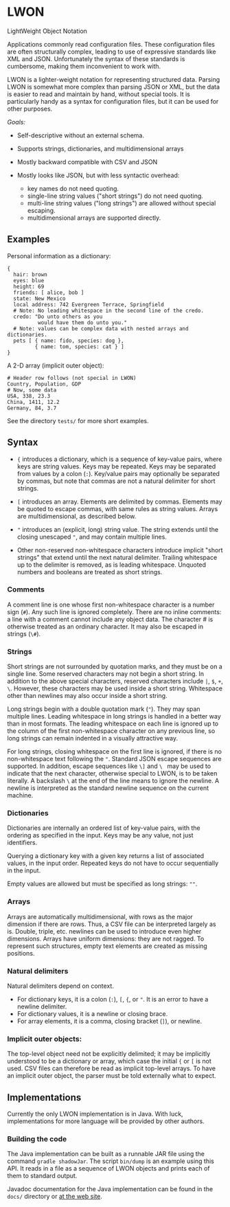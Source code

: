 # LWON

LightWeight Object Notation

Applications commonly read configuration files. These configuration files are
often structurally complex, leading to use of expressive standards like XML and
JSON.  Unfortunately the syntax of these standards is cumbersome, making them
inconvenient to work with.

LWON is a lighter-weight notation for representing structured data.  Parsing
LWON is somewhat more complex than parsing JSON or XML, but the data is easier
to read and maintain by hand, without special tools. It is particularly handy
as a syntax for configuration files, but it can be used for other purposes.

*Goals:*

- Self-descriptive without an external schema.

- Supports strings, dictionaries, and multidimensional arrays

- Mostly backward compatible with CSV and JSON

- Mostly looks like JSON, but with less syntactic overhead:

    - key names do not need quoting.
    - single-line string values ("short strings") do not need quoting.
    - multi-line string values ("long strings") are allowed without special escaping.
    - multidimensional arrays are supported directly.

## Examples

Personal information as a dictionary:
```
{
  hair: brown
  eyes: blue
  height: 69
  friends: [ alice, bob ]
  state: New Mexico
  local address: 742 Evergreen Terrace, Springfield
  # Note: No leading whitespace in the second line of the credo.
  credo: "Do unto others as you
          would have them do unto you."
  # Note: values can be complex data with nested arrays and dictionaries.
  pets [ { name: fido, species: dog },
         { name: tom, species: cat } ]
}
```

A 2-D array (implicit outer object):
```
# Header row follows (not special in LWON)
Country, Population, GDP
# Now, some data
USA, 338, 23.3
China, 1411, 12.2
Germany, 84, 3.7
```

See the directory `tests/` for more short examples.

## Syntax

* `{` introduces a dictionary, which is a sequence of key-value pairs,
  where keys are string values. Keys may be repeated. Keys may be
  separated from values by a colon (`:`). Key/value pairs may optionally
  be separated by commas, but note that commas are not a natural
  delimiter for short strings.

* `[` introduces an array. Elements are delimited by commas. Elements
  may be quoted to escape commas, with same rules as string values. Arrays
  are multidimensional, as described below.

* `"` introduces an (explicit, long) string value. The string extends
  until the closing unescaped `"`, and may contain multiple lines.

* Other non-reserved non-whitespace characters introduce implicit "short
  strings" that extend until the next natural delimiter. Trailing whitespace up
  to the delimiter is removed, as is leading whitespace.  Unquoted numbers and
  booleans are treated as short strings.

### Comments

A comment line is one whose first non-whitespace character is a number sign
(`#`). Any such line is ignored completely. There are no inline comments: a
line with a comment cannot include any object data. The character # is
otherwise treated as an ordinary character. It may also be escaped in strings
(`\#`).

### Strings

Short strings are not surrounded by quotation marks, and they must be on a
single line.  Some reserved characters may not begin a short string. In
addition to the above special characters, reserved characters include `|`, `$`,
`+`, `\`. However, these characters may be used inside a short string.
Whitespace other than newlines may also occur inside a short string.

Long strings begin with a double quotation mark (`"`). They may span multiple
lines. Leading whitespace in long strings is handled in a better way than in
most formats.  The leading whitespace on each line is ignored up to the column
of the first non-whitespace character on any previous line, so long strings can
remain indented in a visually attractive way.

For long strings, closing whitespace on the first line is ignored, if there is no
non-whitespace text following the `"`. Standard JSON escape sequences
are supported. In addition, escape sequences like `\]` and `\ ` may
be used to indicate that the next character, otherwise special to
LWON, is to be taken literally.  A backslash `\` at the end of the
line means to ignore the newline.  A newline is interpreted as the
standard newline sequence on the current machine.

### Dictionaries

Dictionaries are internally an ordered list of key-value pairs, with the
ordering as specified in the input. Keys may be any value, not just identifiers.

Querying a dictionary key with a given key returns a list of associated values,
in the input order. Repeated keys do not have to occur sequentially in the
input.

Empty values are allowed but must be specified as long strings: `""`.

### Arrays

Arrays are automatically multidimensional, with rows as the major
dimension if there are rows. Thus, a CSV file can be interpreted
largely as is. Double, triple, etc. newlines can be used to introduce
even higher dimensions. Arrays have uniform dimensions: they are not
ragged. To represent such structures, empty text elements are created
as missing positions.

### Natural delimiters

Natural delimiters depend on context.
- For dictionary keys, it is a colon (`:`), `[`, `{`, or `"`. It is an error
  to have a newline delimiter. 
- For dictionary values, it is a newline or closing brace.
- For array elements, it is a comma, closing bracket (`]`), or newline.

### Implicit outer objects:

The top-level object need not be explicitly delimited; it may be
implicitly understood to be a dictionary or array, which case the
initial `{` or `[` is not used. CSV files can therefore be read as
implicit top-level arrays. To have an implicit outer object, the parser
must be told externally what to expect.

## Implementations

Currently the only LWON implementation is in Java. With luck, implementations
for more language will be provided by other authors.

### Building the code

The Java implementation can be built as a runnable JAR file using the command
`gradle shadowJar`. The script `bin/dump` is an example using this API. It
reads in a file as a sequence of LWON objects and prints each of them to
standard output.

Javadoc documentation for the Java implementation can be found in the `docs/`
directory or [at the web site](https://andrewcmyers.github.io/lwon/).
